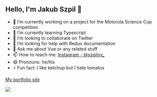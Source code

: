 ## Hello, I'm Jakub Szpil 👋 
 
- 🔭 I’m currently working on a project for the Motorola Science Cup competition
- 🌱 I’m currently learning Typescript
- 👯 I’m looking to collaborate on Twitter
- 🤔 I’m looking for help with Redux documentation
- 💬 Ask me about Vue or any related stuff
- 📫 How to reach me: [Instagram - @szpilvv_](https://www.instagram.com/szpilvv_)
- 😄 Pronouns: he/his
- ⚡ Fun fact: I like ketchup but I hate tomatos

[My portfolio site](https://www.jakubszpil.pl/)

<img src="https://github-readme-stats.vercel.app/api?username=jakubszpil&&show_icons=true&title_color=ffffff&icon_color=bb2acf&text_color=daf7dc&bg_color=151515" />
